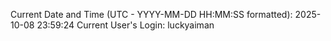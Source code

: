Current Date and Time (UTC - YYYY-MM-DD HH:MM:SS formatted): 2025-10-08 23:59:24
Current User's Login: luckyaiman
